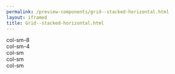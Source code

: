 ```yaml
--- 
permalink: /preview-components/grid--stacked-horizontal.html
layout: iframed 
title: Grid--stacked-horizontal.html
---
```

<div class="grid-example">
    <div class="container">
        <div class="row mb-2">
            <div class="col-sm-8">col-sm-8</div>
            <div class="col-sm-4">col-sm-4</div>
        </div>
        <div class="row">
            <div class="col-sm">col-sm</div>
            <div class="col-sm">col-sm</div>
            <div class="col-sm">col-sm</div>
        </div>
    </div>
</div>